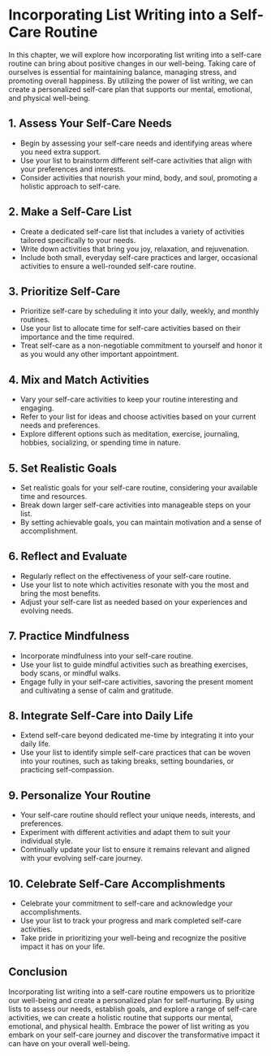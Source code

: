 Incorporating List Writing into a Self-Care Routine
==============================================================

In this chapter, we will explore how incorporating list writing into a self-care routine can bring about positive changes in our well-being. Taking care of ourselves is essential for maintaining balance, managing stress, and promoting overall happiness. By utilizing the power of list writing, we can create a personalized self-care plan that supports our mental, emotional, and physical well-being.

**1. Assess Your Self-Care Needs**
----------------------------------

* Begin by assessing your self-care needs and identifying areas where you need extra support.
* Use your list to brainstorm different self-care activities that align with your preferences and interests.
* Consider activities that nourish your mind, body, and soul, promoting a holistic approach to self-care.

**2. Make a Self-Care List**
----------------------------

* Create a dedicated self-care list that includes a variety of activities tailored specifically to your needs.
* Write down activities that bring you joy, relaxation, and rejuvenation.
* Include both small, everyday self-care practices and larger, occasional activities to ensure a well-rounded self-care routine.

**3. Prioritize Self-Care**
---------------------------

* Prioritize self-care by scheduling it into your daily, weekly, and monthly routines.
* Use your list to allocate time for self-care activities based on their importance and the time required.
* Treat self-care as a non-negotiable commitment to yourself and honor it as you would any other important appointment.

**4. Mix and Match Activities**
-------------------------------

* Vary your self-care activities to keep your routine interesting and engaging.
* Refer to your list for ideas and choose activities based on your current needs and preferences.
* Explore different options such as meditation, exercise, journaling, hobbies, socializing, or spending time in nature.

**5. Set Realistic Goals**
--------------------------

* Set realistic goals for your self-care routine, considering your available time and resources.
* Break down larger self-care activities into manageable steps on your list.
* By setting achievable goals, you can maintain motivation and a sense of accomplishment.

**6. Reflect and Evaluate**
---------------------------

* Regularly reflect on the effectiveness of your self-care routine.
* Use your list to note which activities resonate with you the most and bring the most benefits.
* Adjust your self-care list as needed based on your experiences and evolving needs.

**7. Practice Mindfulness**
---------------------------

* Incorporate mindfulness into your self-care routine.
* Use your list to guide mindful activities such as breathing exercises, body scans, or mindful walks.
* Engage fully in your self-care activities, savoring the present moment and cultivating a sense of calm and gratitude.

**8. Integrate Self-Care into Daily Life**
------------------------------------------

* Extend self-care beyond dedicated me-time by integrating it into your daily life.
* Use your list to identify simple self-care practices that can be woven into your routines, such as taking breaks, setting boundaries, or practicing self-compassion.

**9. Personalize Your Routine**
-------------------------------

* Your self-care routine should reflect your unique needs, interests, and preferences.
* Experiment with different activities and adapt them to suit your individual style.
* Continually update your list to ensure it remains relevant and aligned with your evolving self-care journey.

**10. Celebrate Self-Care Accomplishments**
-------------------------------------------

* Celebrate your commitment to self-care and acknowledge your accomplishments.
* Use your list to track your progress and mark completed self-care activities.
* Take pride in prioritizing your well-being and recognize the positive impact it has on your life.

**Conclusion**
--------------

Incorporating list writing into a self-care routine empowers us to prioritize our well-being and create a personalized plan for self-nurturing. By using lists to assess our needs, establish goals, and explore a range of self-care activities, we can create a holistic routine that supports our mental, emotional, and physical health. Embrace the power of list writing as you embark on your self-care journey and discover the transformative impact it can have on your overall well-being.
